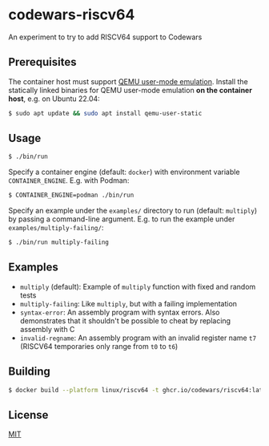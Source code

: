 # codewars-riscv64

An experiment to try to add RISCV64 support to Codewars

## Prerequisites

The container host must support [QEMU user-mode emulation](https://www.qemu.org/docs/master/user/main.html). Install the statically linked binaries for QEMU user-mode emulation **on the container host**, e.g. on Ubuntu 22.04:

```bash
$ sudo apt update && sudo apt install qemu-user-static
```

## Usage

```bash
$ ./bin/run
```

Specify a container engine (default: `docker`) with environment variable `CONTAINER_ENGINE`. E.g. with Podman:

```bash
$ CONTAINER_ENGINE=podman ./bin/run
```

Specify an example under the `examples/` directory to run (default: `multiply`) by passing a command-line argument. E.g. to run the example under `examples/multiply-failing/`:

```bash
$ ./bin/run multiply-failing
```

## Examples

- `multiply` (default): Example of `multiply` function with fixed and random tests
- `multiply-failing`: Like `multiply`, but with a failing implementation
- `syntax-error`: An assembly program with syntax errors. Also demonstrates that it shouldn't be possible to cheat by replacing assembly with C
- `invalid-regname`: An assembly program with an invalid register name `t7` (RISCV64 temporaries only range from `t0` to `t6`)

## Building

```bash
$ docker build --platform linux/riscv64 -t ghcr.io/codewars/riscv64:latest .
```

## License

[MIT](./LICENSE)

